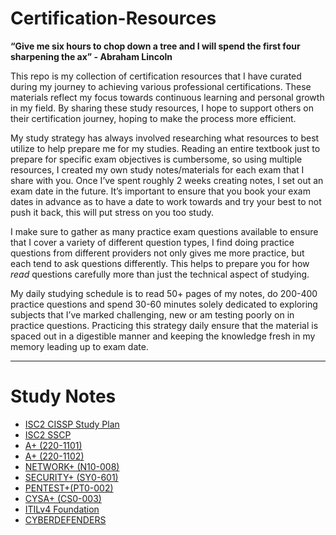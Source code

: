 # Certification-Resources

**“Give me six hours to chop down a tree and I will spend the first four sharpening the ax” - Abraham Lincoln**

This repo is my collection of certification resources that I have curated during my journey to achieving various professional certifications. These materials reflect my focus towards continuous learning and personal growth in my field. By sharing these study resources, I hope to support others on their certification journey, hoping to make the process more efficient. 

My study strategy has always involved researching what resources to best utilize to help prepare me for my studies. Reading an entire textbook just to prepare for specific exam objectives is cumbersome, so using multiple resources, I created my own study notes/materials for each exam that I share with you. Once I’ve spent roughly 2 weeks creating notes, I set out an exam date in the future. It’s important to ensure that you book your exam dates in advance as to have a date to work towards and try your best to not push it back, this will put stress on you too study.

I make sure to gather as many practice exam questions available to ensure that I cover a variety of different question types, I find doing practice questions from different providers not only gives me more practice, but each tend to ask questions differently. This helps to prepare you for how *read* questions carefully more than just the technical aspect of studying. 

My daily studying schedule is to read 50+ pages of my notes, do 200-400 practice questions and spend 30-60 minutes solely dedicated to exploring subjects that I’ve marked challenging, new or am testing poorly on in practice questions. Practicing this strategy daily ensure that the material is spaced out in a digestible manner and keeping the knowledge fresh in my memory leading up to exam date.

---

# Study Notes
- [ISC2 CISSP Study Plan](https://drive.google.com/open?id=1cA2WxRqhHc1RNXRWXJhhbZUHiy12A3uhP0LTq9DHbQU&authuser=0)
- [ISC2 SSCP](https://docs.google.com/document/d/1y8-Q5X91YuK24JLON-n6liivIxg5KAlkMXv9zEjkC8M/edit#heading=h.xql48j8p3d5s)
- [A+ (220-1101)](https://docs.google.com/document/d/17PJM6-AOLUucHLzwTQT2XAJf3hKlxt2e6T71PGwRfA4/edit#heading=h.g7gd4cwn319k) 
- [A+ (220-1102)](https://docs.google.com/document/d/1VmJYXWhf1kglI1b-mmpHXCIuThE1nNHvBGTAzIK11N4/edit)
- [NETWORK+ (N10-008)](https://docs.google.com/document/d/1Ix-x_tif8EfSKCEYouiwrNV75Mb_HXtihE6b4InGPAo/edit)
- [SECURITY+ (SY0-601)](https://docs.google.com/document/d/1y8-Q5X91YuK24JLON-n6liivIxg5KAlkMXv9zEjkC8M/edit#heading=h.xql48j8p3d5s)
- [PENTEST+(PT0-002)](https://ziadprojects.notion.site/PENTEST-PT0-002-7b07cd37d2b546a28a37aa877626a26b?pvs=74)
- [CYSA+ (CS0-003)](https://ziadprojects.notion.site/CYSA-CS0-003-2874e0f25de74161927be1f064ab6288)
- [ITILv4 Foundation](https://docs.google.com/document/d/19wi_PGDGRYW5vS5xuuzKStjX6NSTDAHwzvGKONVeipc/edit)
- [CYBERDEFENDERS](https://github.com/eldaniziad/Threat-Hunting-and-Forensics-Resources)
